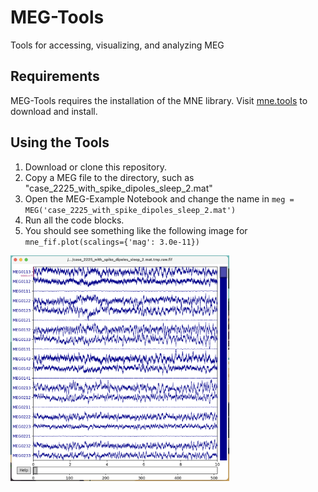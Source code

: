 # MEG-Tools
Tools for accessing, visualizing, and analyzing MEG 

## Requirements
MEG-Tools requires the installation of the MNE library. Visit [mne.tools](https://mne.tools) to download and install.

## Using the Tools
1. Download or clone this repository.
2. Copy a MEG file to the directory, such as "case_2225_with_spike_dipoles_sleep_2.mat"
3. Open the MEG-Example Notebook and change the name in `meg = MEG('case_2225_with_spike_dipoles_sleep_2.mat')`
4. Run all the code blocks.
5. You should see something like the following image for `mne_fif.plot(scalings={'mag': 3.0e-11})`
<img src="images/MEG-Pop-Up.png" width="350">

